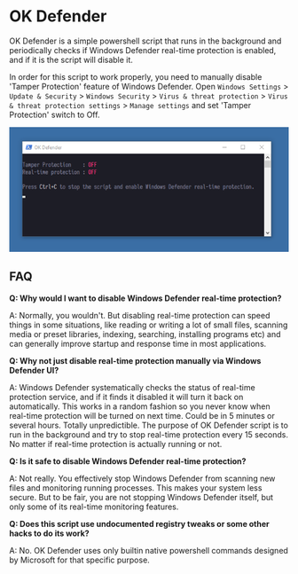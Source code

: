 # OK Defender
OK Defender is a simple powershell script that runs in the background and periodically checks if Windows Defender real-time protection is enabled, and if it is the script will disable it.

In order for this script to work properly, you need to manually disable 'Tamper Protection' feature of Windows Defender. Open `Windows Settings` > `Update & Security` > `Windows Security` > `Virus & threat protection` > `Virus & threat protection settings` > `Manage settings` and set 'Tamper Protection' switch to Off.


![ok_defender_screenshot](./screenshots/ok_defender_screenshot.png)


## FAQ
**Q: Why would I want to disable Windows Defender real-time protection?**

A: Normally, you wouldn't. But disabling real-time protection can speed things in some situations, like reading or writing a lot of small files, scanning media or preset libraries, indexing, searching, installing programs etc) and can generally improve startup and response time in most applications.
  

**Q: Why not just disable real-time protection manually via Windows Defender UI?**

A: Windows Defender systematically checks the status of real-time protection service, and if it finds it disabled it will turn it back on automatically. This works in a random fashion so you never know when real-time protection will be turned on next time. Could be in 5 minutes or several hours. Totally unpredictible. The purpose of OK Defender script is to run in the background and try to stop real-time protection every 15 seconds. No matter if real-time protection is actually running or not.
  

**Q: Is it safe to disable Windows Defender real-time protection?**

A: Not really. You effectively stop Windows Defender from scanning new files and monitoring running processes. This makes your system less secure. But to be fair, you are not stopping Windows Defender itself, but only some of its real-time monitoring features.
  

**Q: Does this script use undocumented registry tweaks or some other hacks to do its work?**

A: No. OK Defender uses only builtin native powershell commands designed by Microsoft for that specific purpose.
